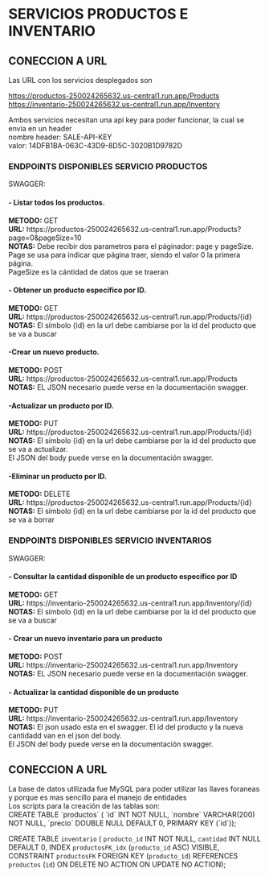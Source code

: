<h1> SERVICIOS PRODUCTOS E INVENTARIO </h1> 
<h2> CONECCION A URL </h2> 
Las URL con los servicios desplegados son </br> 

https://productos-250024265632.us-central1.run.app/Products</br> 
https://inventario-250024265632.us-central1.run.app/Inventory  </br> 

Ambos servicios necesitan una api key para poder funcionar, la cual se envia en un header</br> 
nombre header: SALE-API-KEY</br> 
valor: 14DFB1BA-063C-43D9-8D5C-3020B1D9782D
</br>
<h3> ENDPOINTS DISPONIBLES SERVICIO PRODUCTOS </h3> 
SWAGGER:
<h4>- Listar todos los productos. </h4> 
<b>METODO:</b> GET</br>
<b>URL:</b> https://productos-250024265632.us-central1.run.app/Products?page=0&pageSize=10</br>
<b>NOTAS:</b> Debe recibir dos parametros para el páginador: page y pageSize. </br>Page se usa para indicar que página traer, siendo el valor 0 la primera página. <br>PageSize es la cántidad de datos que se traeran
<h4>- Obtener un producto específico por ID. </h4> 
<b>METODO:</b> GET</br>
<b>URL:</b> https://productos-250024265632.us-central1.run.app/Products/{id}</br>
<b>NOTAS:</b> El símbolo {id} en la url debe cambiarse por la id del producto que se va a buscar
<h4>-Crear un nuevo producto. </h4> 
<b>METODO:</b> POST</br>
<b>URL:</b> https://productos-250024265632.us-central1.run.app/Products</br>
<b>NOTAS:</b> EL JSON necesario puede verse en la documentación swagger.
<h4>-Actualizar un producto por ID. </h4> 
<b>METODO:</b> PUT</br>
<b>URL:</b> https://productos-250024265632.us-central1.run.app/Products/{id}</br>
<b>NOTAS:</b> El símbolo {id} en la url debe cambiarse por la id del producto que se va a actualizar. </br>
El JSON del body puede verse en la documentación swagger.
<h4>-Eliminar un producto por ID. </h4> 
<b>METODO:</b> DELETE</br>
<b>URL:</b> https://productos-250024265632.us-central1.run.app/Products/{id}</br>
<b>NOTAS:</b> El símbolo {id} en la url debe cambiarse por la id del producto que se va a borrar
<h3> ENDPOINTS DISPONIBLES SERVICIO INVENTARIOS </h3> 
SWAGGER:
<h4>- Consultar la cantidad disponible de un producto específico por ID </h4> 
<b>METODO:</b> GET</br>
<b>URL:</b> https://inventario-250024265632.us-central1.run.app/Inventory/{id}</br>
<b>NOTAS:</b>  El símbolo {id} en la url debe cambiarse por la id del producto que se va a buscar
<h4>- Crear un nuevo inventario para un producto </h4> 
<b>METODO:</b> POST</br>
<b>URL:</b> https://inventario-250024265632.us-central1.run.app/Inventory</br>
<b>NOTAS:</b>   EL JSON necesario puede verse en la documentación swagger.
<h4>- Actualizar la cantidad disponible de un producto </h4> 
<b>METODO:</b> PUT</br>
<b>URL:</b> https://inventario-250024265632.us-central1.run.app/Inventory</br>
<b>NOTAS:</b> El json usado esta en el swagger. El id del producto y la nueva cantidadd van en el json del body. </br>
El JSON del body puede verse en la documentación swagger.
<h2> CONECCION A URL </h2> 
La base de datos utilizada fue MySQL para poder utilizar las llaves foraneas y porque es mas sencillo para el manejo de entidades</br>
Los scripts para la creación de las tablas son:</br>
CREATE TABLE `productos` (
  `id` INT NOT NULL,
  `nombre` VARCHAR(200) NOT NULL,
  `precio` DOUBLE NULL DEFAULT 0,
  PRIMARY KEY (`id`));</br>
  
CREATE TABLE `inventario` (
  `producto_id` INT NOT NULL,
  `cantidad` INT NULL DEFAULT 0,
  INDEX `productosFK_idx` (`producto_id` ASC) VISIBLE,
  CONSTRAINT `productosFK`
    FOREIGN KEY (`producto_id`)
    REFERENCES `productos` (`id`)
    ON DELETE NO ACTION
    ON UPDATE NO ACTION);</br>


